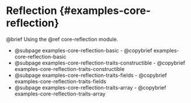 # Reflection {#examples-core-reflection}

@brief Using the @ref core-reflection module.

- @subpage examples-core-reflection-basic - @copybrief examples-core-reflection-basic
- @subpage examples-core-reflection-traits-constructible - @copybrief examples-core-reflection-traits-constructible
- @subpage examples-core-reflection-traits-fields - @copybrief examples-core-reflection-traits-fields
- @subpage examples-core-reflection-traits-array - @copybrief examples-core-reflection-traits-array
